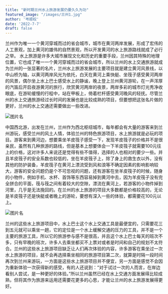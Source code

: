 ```yaml
---
title: "新时期兰州水上旅游发展仍要久久为功"
featured_image: "/images/兰州1.jpg"
author: '岑顺权'
date: '2022-7-7'
draft: false
---
```


兰州作为唯一一个黄河穿城而过的省会城市，城市在黄河两岸发展，形成了宏伟的人工景观，加上黄河的雄伟的自然景观，所以开发黄河的水上旅游路线就成了必行之举。
水上旅游是许多大城市展现文化和历史的重要手段，兰州因其特殊的地理位置，它也成了唯一一个黄河穿城而过的省会城市，所以兰州的水上交通旅游就成为兰州的一张显著的名片，兰州水上旅游发展的主要项目就是建立黄河风景线，以中山桥为轴，以黄河两岸风光为依托，白天在黄河上乘快艇、坐筏子感受黄河两岸的风景，偶尔坐上水上巴士感受水上的静谧，晚上登上兰州黄河游轮，在一声浑厚的汽笛后开启夜游黄河的旅行，欣赏黄河两岸的夜景，两岸多彩的城市灯光秀净收眼底，在游轮缓慢的行程中，站在甲板上，倚着栏杆感受黄河晚风的轻抚。尽管兰州的水上交通旅游经过长时间的发展也是比较成熟的项目，但要想把这张名片做的更好，兰州的水上交通还需要做出一些改进。

![图片名](/images/白塔山码头.jpg)

中国西北游，出发在兰州，兰州作为西北枢纽城市，每年都会有大量的游客来到兰州游玩，感受兰州的风土人情，体验兰州的特色旅游项目，水上旅游就是必玩的项目。游客来到黄河边，想要乘坐羊皮筏子感受一下，发现羊皮筏子的价格并不是很亲民，虽然有几种旅游的路线，但是基本上想要体会一下羊皮筏子就需要100元往上的价格，这对许多人来说还是觉得有些不值得，选择的人也相对的要少一些。并且羊皮筏子的安全系数也较低的，坐在羊皮筏子上，除了身上的救生衣以外，没有其他的防护装备，羊皮筏子在黄河上漂流受到风和浪等不确定因素的影响影响较大，游客的安全问题仍是个不可忽视的问题，还有游客在坐羊皮筏子的时候，随身的小物件，例如手机、水杯、首饰等东西容易掉到黄河中去，因为羊皮筏子没有完全拼合的平面，筏与筏之间有着较大的空隙，漂流在黄河上，若游客的小物件掉到河里，几乎是无法挽回的。在兰州的水上旅游的项目大多数都是价格较高的，无论是羊皮筏子还是快艇或者晚上的游轮，要想有深入一些的体验，都需要花100元以上。

![图片名](/images/黄河花.jpg)

兰州的这些水上旅游项目中，水上巴士这个水上交通工具是最便宜的，只需要花三到五元就可以乘坐一趟，它的定位是一个水上缓解交通的压力的工具，并不是一个主要的旅游工具，所以它的旅游参与感不是很高，并且这个水上巴士每天的班次不多，只有早晚的班次，许多人去乘坐都买不上票对或者是时间和自己的规划不太符合。兰州的这些水上旅游项目缺乏让人们再次体验的内容，许多游客在乘坐过一次水上旅游的项目，就不会再选择乘坐相同的旅游项目第二次，就算是时隔一段时间再次到兰州来游玩，一方面是这些水上旅游项目并不便宜，另一方面是感觉不会因为重新体验一次获得新的感受，有的人还说到：“对于试过一次的人而言，在岸边看别人尝试，是一种更好的体验。”所以兰州虽然已经在水上交通方面发展得比较成熟，但将其作为旅游来运用还需要花更多的心思，才能让兰州的水上旅游发展得更好。

